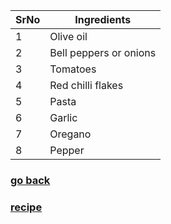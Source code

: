  SrNo |Ingredients
----------------|-----------------
1 | Olive oil
2 |Bell peppers or onions
3 |Tomatoes
4 |Red chilli flakes
5 |Pasta
6 |Garlic
7 |Oregano
8 |Pepper 

### [go back](README.md)

### [recipe](Recipe.md)